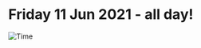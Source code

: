# Friday 11 Jun 2021 - all day!
![Time](https://github.com/rich-ctm/today/workflows/Time/badge.svg)
